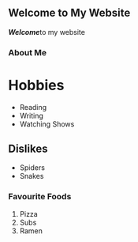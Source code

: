 ## Welcome to My Website
***Welcome***to my website


### About Me


# Hobbies
- Reading
- Writing
- Watching Shows

## Dislikes
- Spiders
- Snakes

### Favourite Foods
1. Pizza
2. Subs
3. Ramen
